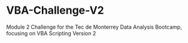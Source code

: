 # VBA-Challenge-V2
Module 2 Challenge for the Tec de Monterrey Data Analysis Bootcamp, focusing on VBA Scripting Version 2
